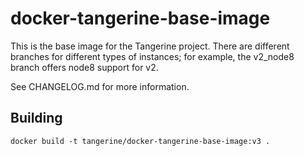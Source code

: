 # docker-tangerine-base-image

This is the base image for the Tangerine project. There are different branches for different types of instances; for example, the v2_node8 branch offers node8 support for v2.

See CHANGELOG.md for more information.

## Building

```
docker build -t tangerine/docker-tangerine-base-image:v3 .
```
